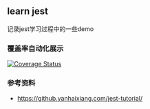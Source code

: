## learn jest  

记录jest学习过程中的一些demo

### 覆盖率自动化展示
[![Coverage Status](https://coveralls.io/repos/github/rocky-191/learn-jest/badge.svg?branch=main)](https://coveralls.io/github/rocky-191/learn-jest?branch=main)

### 参考资料
- https://github.yanhaixiang.com/jest-tutorial/